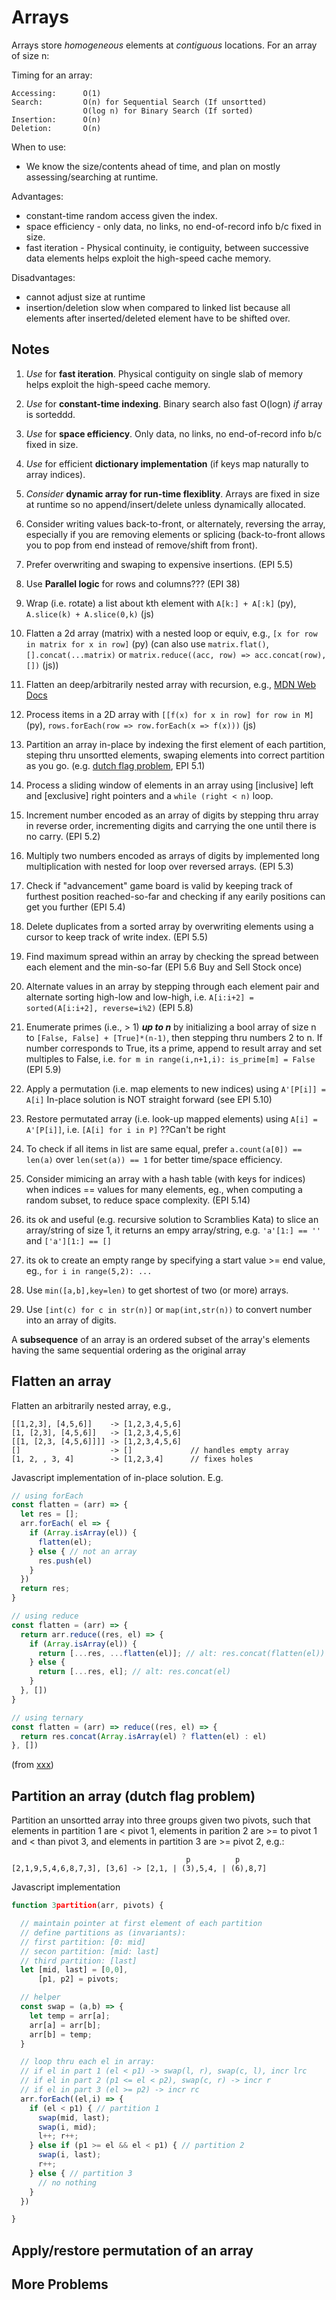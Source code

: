 # Arrays

Arrays store *homogeneous* elements at *contiguous* locations. For an array of size n:

Timing for an array:

```
Accessing:      O(1)
Search:         O(n) for Sequential Search (If unsortted)
                O(log n) for Binary Search (If sorted)
Insertion:      O(n)
Deletion:       O(n)
```

When to use:

* We know the size/contents ahead of time, and plan on mostly assessing/searching at runtime.

Advantages:

* constant-time random access given the index.
* space efficiency - only data, no links, no end-of-record info b/c fixed in size.
* fast iteration - Physical continuity, ie contiguity, between successive data elements helps exploit the high-speed cache memory.

Disadvantages:

* cannot adjust size at runtime
* insertion/deletion slow when compared to linked list because all elements after inserted/deleted element have to be shifted over.

## Notes

1. *Use* for **fast iteration**. Physical contiguity on single slab of memory helps exploit the high-speed cache memory.
1. *Use* for **constant-time indexing**. Binary search also fast O(logn) *if* array is sorteddd.
1. *Use* for **space efficiency**. Only data, no links, no end-of-record info b/c fixed in size.
1. *Use* for efficient **dictionary implementation** (if keys map naturally to array indices).
1. *Consider* **dynamic array for run-time flexiblity**. Arrays are fixed in size at runtime so no append/insert/delete unless dynamically allocated.
1. Consider writing values back-to-front, or alternately, reversing the array, especially if you are removing elements or splicing (back-to-front allows you to pop from end instead of remove/shift from front).
2. Prefer overwriting and swaping to expensive insertions. (EPI 5.5)
3. Use **Parallel logic** for rows and columns??? (EPI 38)
4. Wrap (i.e. rotate) a list about kth element with `A[k:] + A[:k]` (py), `A.slice(k) + A.slice(0,k)` (js)
4. Flatten a 2d array (matrix) with a nested loop or equiv, e.g., `[x for row in matrix for x in row]` (py) (can also use `matrix.flat()`, `[].concat(...matrix)` or `matrix.reduce((acc, row) => acc.concat(row), [])` (js))
5. Flatten an deep/arbitrarily nested array with recursion, e.g., [MDN Web Docs](https://developer.mozilla.org/en-US/docs/Web/JavaScript/Reference/Global_Objects/Array/flat#reduce_concat_isarray_recursivity)
5. Process items in a 2D array with `[[f(x) for x in row] for row in M]` (py), `rows.forEach(row => row.forEach(x => f(x)))` (js)
6. Partition an array in-place by indexing the first element of each partition, steping thru unsortted elements, swaping elements into correct partition as you go. (e.g. [dutch flag problem](
 ../markdown/arrays_and_strings/dutch_flag.md), EPI 5.1)
7. Process a sliding window of elements in an array using [inclusive] left and [exclusive] right pointers and a `while (right < n)` loop.


7. Increment number encoded as an array of digits by stepping thru array in reverse order, incrementing digits and carrying the one until there is no carry. (EPI 5.2)
8. Multiply two numbers encoded as arrays of digits by implemented long multiplication with nested for loop over reversed arrays. (EPI 5.3)
9. Check if "advancement" game board is valid by keeping track of furthest position reached-so-far and checking if any earily positions can get you further (EPI 5.4)
10. Delete duplicates from a sorted array by overwriting elements using a  cursor to keep track of write index. (EPI 5.5)
11. Find maximum spread within an array by checking the spread between each element and the min-so-far (EPI 5.6 Buy and Sell Stock once)
12. Alternate values in an array by stepping through each element pair and alternate sorting high-low and low-high, i.e. `A[i:i+2] = sorted(A[i:i+2], reverse=i%2)` (EPI 5.8)
13. Enumerate primes (i.e., > 1) ***up to n*** by initializing a bool array of size n to `[False, False] + [True]*(n-1)`, then stepping thru numbers 2 to n. If number corresponds to True, its a prime, append to result array and set multiples to False, i.e. `for m in range(i,n+1,i): is_prime[m] = False` (EPI 5.9)
14. Apply a permutation (i.e. map elements to new indices) using `A'[P[i]] = A[i]` In-place solution is NOT straight forward (see EPI 5.10)
15. Restore permutated array (i.e. look-up mapped elements) using `A[i] = A'[P[i]]`, i.e. `[A[i] for i in P]` ??Can't be right
16. To check if all items in list are same equal, prefer `a.count(a[0]) == len(a)` over `len(set(a)) == 1` for better time/space efficiency.
17. Consider mimicing an array with a hash table (with keys for indices) when indices == values for many elements, eg., when computing a random subset, to reduce space complexity. (EPI 5.14)
18. its ok and useful (e.g. recursive solution to Scramblies Kata) to slice an array/string of size 1, it returns an empy array/string, e.g. `'a'[1:] == ''` and `['a'][1:] == []`
19. its ok to create an empty range by specifying a start value >= end value, eg., `for i in range(5,2): ...`
19. Use `min([a,b],key=len)` to get shortest of two (or more) arrays.
20. Use `[int(c) for c in str(n)]` or `map(int,str(n))` to convert number into an array of digits.

A **subsequence** of an array is an ordered subset of the array's elements having the same sequential ordering as the original array

## Flatten an array

Flatten an arbitrarily nested array, e.g.,

```
[[1,2,3], [4,5,6]]    -> [1,2,3,4,5,6]
[1, [2,3], [4,5,6]]   -> [1,2,3,4,5,6]
[[1, [2,3, [4,5,6]]]] -> [1,2,3,4,5,6]
[]                    -> []             // handles empty array
[1, 2, , 3, 4]        -> [1,2,3,4]      // fixes holes
```

Javascript implementation of in-place solution. E.g.

```js
// using forEach
const flatten = (arr) => {
  let res = [];
  arr.forEach( el => {
    if (Array.isArray(el)) {
      flatten(el);
    } else { // not an array
      res.push(el)
    }
  })
  return res;
}

// using reduce
const flatten = (arr) => {
  return arr.reduce((res, el) => {
    if (Array.isArray(el)) {
      return [...res, ...flatten(el)]; // alt: res.concat(flatten(el))
    } else {
      return [...res, el]; // alt: res.concat(el)
    }
  }, [])
}

// using ternary
const flatten = (arr) => reduce((res, el) => {
  return res.concat(Array.isArray(el) ? flatten(el) : el)
}, [])
```
(from [xxx](../../javascript/xxx))

## Partition an array (dutch flag problem)

Partition an unsortted array into three groups given two pivots, such that elements in partition 1 are < pivot 1, elements in parition 2 are >= to pivot 1 and < than pivot 3, and elements in partition 3 are >= pivot 2, e.g.:
```
                                       p          p
[2,1,9,5,4,6,8,7,3], [3,6] -> [2,1, | (3),5,4, | (6),8,7]
```
Javascript implementation
```js
function 3partition(arr, pivots) {

  // maintain pointer at first element of each partition
  // define partitions as (invariants):
  // first partition: [0: mid]
  // secon partition: [mid: last]
  // third partition: [last]
  let [mid, last] = [0,0],
      [p1, p2] = pivots;

  // helper
  const swap = (a,b) => {
    let temp = arr[a];
    arr[a] = arr[b];
    arr[b] = temp;
  }

  // loop thru each el in array:
  // if el in part 1 (el < p1) -> swap(l, r), swap(c, l), incr lrc
  // if el in part 2 (p1 <= el < p2), swap(c, r) -> incr r
  // if el in part 3 (el >= p2) -> incr rc
  arr.forEach((el,i) => {
    if (el < p1) { // partition 1
      swap(mid, last);
      swap(i, mid);
      l++; r++;
    } else if (p1 >= el && el < p1) { // partition 2
      swap(i, last);
      r++;
    } else { // partition 3
      // no nothing
    }
  })

}
```

## Apply/restore permutation of an array



## More Problems